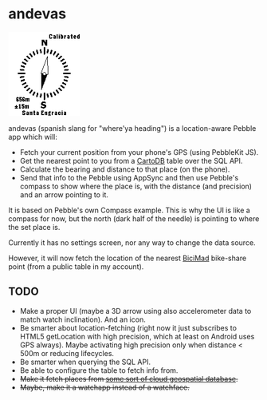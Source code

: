 andevas
=======
![](screenshot.png)

andevas (spanish slang for "where'ya heading") is a location-aware Pebble app which will:
- Fetch your current position from your phone's GPS (using PebbleKit JS).
- Get the nearest point to you from a [CartoDB](http://cartodb.com/) table over the SQL API.
- Calculate the bearing and distance to that place (on the phone).
- Send that info to the Pebble using AppSync and then use Pebble's compass to show where the place is, with the distance (and precision) and an arrow pointing to it.

It is based on Pebble's own Compass example. This is why the UI is like a compass for now, but the north (dark half of the needle) is pointing to where the set place is.

Currently it has no settings screen, nor any way to change the data source.

However, it will now fetch the location of the nearest [BiciMad](http://bicimad.com) bike-share point (from a public table in my account).

## TODO
- Make a proper UI (maybe a 3D arrow using also accelerometer data to match watch inclination). And an icon.
- Be smarter about location-fetching (right now it just subscribes to HTML5 getLocation with high precision, which at least on Android uses GPS always). Maybe activating high precision only when distance < 500m or reducing lifecycles.
- Be smarter when querying the SQL API.
- Be able to configure the table to fetch info from.
- ~~Make it fetch places from [some sort of cloud geospatial database](http://cartodb.com/).~~
- ~~Maybe, make it a watchapp instead of a watchface.~~

